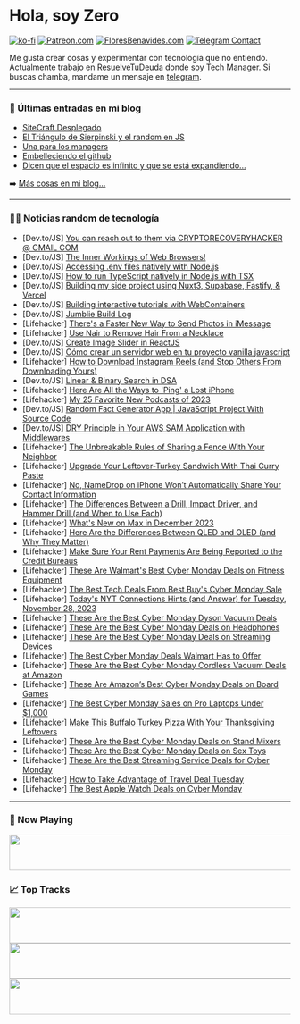# Hola, soy Zero

[![ko-fi](https://ko-fi.com/img/githubbutton_sm.svg)](https://ko-fi.com/J3J4N0LUK)
[![Patreon.com](https://img.shields.io/endpoint.svg?url=https%3A%2F%2Fshieldsio-patreon.vercel.app%2Fapi%3Fusername%3Dzerodragon%26type%3Dpatrons&style=for-the-badge)](https://patreon.com/zerodragon)
[![FloresBenavides.com](https://img.shields.io/website?down_message=oops&label=MiBlog&style=for-the-badge&up_message=online&url=https%3A%2F%2Ffloresbenavides.com)](https://floresbenavides.com)
[![Telegram Contact](https://img.shields.io/badge/escr%C3%ADbeme-ZeroDragon-%2326A5E4?style=for-the-badge&logo=telegram)](https://t.me/zerodragon)

Me gusta crear cosas y experimentar con tecnología que no entiendo.
Actualmente trabajo en [ResuelveTuDeuda](http://github.com/resuelve) donde soy Tech Manager.
Si buscas chamba, mandame un mensaje en [telegram](https://t.me/zerodragon).

---

### 📕 Últimas entradas en mi blog
<!-- BLOG-POST-LIST:START -->
- [SiteCraft Desplegado](https://floresbenavides.com/sitecraft-desplegado/)
- [El Triángulo de Sierpinski y el random en JS](https://floresbenavides.com/el-triangulo-de-sierpinski-y-el-random-en-js/)
- [Una para los managers](https://floresbenavides.com/una-para-los-managers/)
- [Embelleciendo el github](https://floresbenavides.com/embelleciendo-el-github/)
- [Dicen que el espacio es infinito y que se está expandiendo…](https://floresbenavides.com/dicen-que-el-espacio-es-infinito-y-que-se-esta-expandiendo/)
<!-- BLOG-POST-LIST:END -->

➡️ [Más cosas en mi blog...](https://floresbenavides.com)

---

### 👨‍💻 Noticias random de tecnología
<!-- TECH-POSTS:START -->
- [Dev.to/JS] [You can reach out to them via CRYPTORECOVERYHACKER @ GMAIL COM](https://dev.to/bischof3454/you-can-reach-out-to-them-via-cryptorecoveryhacker-gmail-com-4h0g)
- [Dev.to/JS] [The Inner Workings of Web Browsers!](https://dev.to/arindam_1729/the-inner-workings-of-web-browsers-4ghh)
- [Dev.to/JS] [Accessing .env files natively with Node.js](https://dev.to/_staticvoid/accessing-env-files-natively-with-nodejs-44hf)
- [Dev.to/JS] [How to run TypeScript natively in Node.js with TSX](https://dev.to/_staticvoid/how-to-run-typescript-natively-in-nodejs-with-tsx-3a0c)
- [Dev.to/JS] [Building my side project using Nuxt3, Supabase, Fastify, &amp; Vercel](https://dev.to/netervati/building-my-side-project-using-nuxt3-supabase-fastify-vercel-3680)
- [Dev.to/JS] [Building interactive tutorials with WebContainers](https://dev.to/jxd-dev/building-interactive-tutorials-with-webcontainers-372i)
- [Dev.to/JS] [Jumblie Build Log](https://dev.to/cassidoo/jumblie-build-log-2m0l)
- [Lifehacker] [There&#39;s a Faster New Way to Send Photos in iMessage](https://lifehacker.com/tech/send-photos-faster-imessage)
- [Lifehacker] [Use Nair to Remove Hair From a Necklace](https://lifehacker.com/home/remove-hair-from-necklace)
- [Dev.to/JS] [Create Image Slider in ReactJS](https://dev.to/madhubankhatri/create-image-slider-in-reactjs-4od5)
- [Dev.to/JS] [Cómo crear un servidor web en tu proyecto vanilla javascript](https://dev.to/davichobits/como-crear-un-servidor-web-en-tu-proyecto-vanilla-javascript-591m)
- [Lifehacker] [How to Download Instagram Reels &lpar;and Stop Others From Downloading Yours&rpar;](https://lifehacker.com/tech/how-to-download-instagram-reels)
- [Dev.to/JS] [Linear &amp; Binary Search in DSA](https://dev.to/syedmuhammadaliraza/linear-binary-search-in-dsa-l74)
- [Lifehacker] [Here Are All the Ways to &#39;Ping&#39; a Lost iPhone](https://lifehacker.com/here-are-all-the-ways-to-ping-a-lost-iphone-1847981845)
- [Lifehacker] [My 25 Favorite New Podcasts of 2023](https://lifehacker.com/entertainment/best-podcasts-2023)
- [Dev.to/JS] [Random Fact Generator App | JavaScript Project With Source Code](https://dev.to/codingcss/random-fact-generator-app-javascript-project-with-source-code-1mal)
- [Dev.to/JS] [DRY Principle in Your AWS SAM Application with Middlewares](https://dev.to/mohammadfaisal/dry-principle-in-your-aws-sam-application-with-middlewares-3a4f)
- [Lifehacker] [The Unbreakable Rules of Sharing a Fence With Your Neighbor](https://lifehacker.com/home/rules-of-sharing-a-fence-with-neighbors)
- [Lifehacker] [Upgrade Your Leftover-Turkey Sandwich With Thai Curry Paste](https://lifehacker.com/food-drink/thai-curry-turkey-sandwich-recipe)
- [Lifehacker] [No, NameDrop on iPhone Won’t Automatically Share Your Contact Information](https://lifehacker.com/tech/how-namedrop-on-iphone-works)
- [Lifehacker] [The Differences Between a Drill, Impact Driver, and Hammer Drill &lpar;and When to Use Each&rpar;](https://lifehacker.com/home/drill-hammer-drill-impact-driver)
- [Lifehacker] [What&#39;s New on Max in December 2023](https://lifehacker.com/entertainment/max-december-2023)
- [Lifehacker] [Here Are the Differences Between QLED and OLED &lpar;and Why They Matter&rpar;](https://lifehacker.com/tech/qled-vs-oled-whats-the-difference-and-which-is-better)
- [Lifehacker] [Make Sure Your Rent Payments Are Being Reported to the Credit Bureaus](https://lifehacker.com/money/report-rent-payments-to-credit-bureaus)
- [Lifehacker] [These Are Walmart&#39;s Best Cyber Monday Deals on Fitness Equipment](https://lifehacker.com/health/best-walmart-cyber-monday-fitness-deals)
- [Lifehacker] [The Best Tech Deals From Best Buy&#39;s Cyber Monday Sale](https://lifehacker.com/tech/tech-deals-best-buy-cyber-monday-sale)
- [Lifehacker] [Today&#39;s NYT Connections Hints &lpar;and Answer&rpar; for Tuesday, November 28, 2023](https://lifehacker.com/entertainment/nyt-connections-answer-today-november-28-2023)
- [Lifehacker] [These Are the Best Cyber Monday Dyson Vacuum Deals](https://lifehacker.com/home/best-cyber-monday-dyson-vacuum-deals)
- [Lifehacker] [These Are the Best Cyber Monday Deals on Headphones](https://lifehacker.com/tech/best-cyber-monday-deals-headphones-earbuds)
- [Lifehacker] [These Are the Best Cyber Monday Deals on Streaming Devices](https://lifehacker.com/entertainment/best-cyber-monday-deals-on-streaming-devices)
- [Lifehacker] [The Best Cyber Monday Deals Walmart Has to Offer](https://lifehacker.com/money/best-walmart-cyber-monday-deals)
- [Lifehacker] [These Are the Best Cyber Monday Cordless Vacuum Deals at Amazon](https://lifehacker.com/home/amazon-cyber-monday-cordless-vacuums)
- [Lifehacker] [These Are Amazon’s Best Cyber Monday Deals on Board Games](https://lifehacker.com/entertainment/amazons-best-cyber-monday-deals-board-games)
- [Lifehacker] [The Best Cyber Monday Sales on Pro Laptops Under $1,000](https://lifehacker.com/tech/best-cyber-monday-deals-pro-windows-laptops)
- [Lifehacker] [Make This Buffalo Turkey Pizza With Your Thanksgiving Leftovers](https://lifehacker.com/food-drink/thanksgiving-leftover-buffalo-turkey-pizza-recipe)
- [Lifehacker] [These Are the Best Cyber Monday Deals on Stand Mixers](https://lifehacker.com/food-drink/best-cyber-monday-deals-stand-mixers)
- [Lifehacker] [These Are the Best Cyber Monday Deals on Sex Toys](https://lifehacker.com/money/the-best-cyber-monday-deals-on-sex-toys)
- [Lifehacker] [These Are the Best Streaming Service Deals for Cyber Monday](https://lifehacker.com/entertainment/best-streaming-service-deals-cyber-monday)
- [Lifehacker] [How to Take Advantage of Travel Deal Tuesday](https://lifehacker.com/travel/how-to-take-advantage-of-travel-deal-tuesday)
- [Lifehacker] [The Best Apple Watch Deals on Cyber Monday](https://lifehacker.com/tech/the-best-apple-watch-sales-on-cyber-monday)<!-- TECH-POSTS:END -->

---

### 🎵 Now Playing
<a href="https://spotify-now-playing-dun.vercel.app/now-playing?open"><img src="https://spotify-now-playing-dun.vercel.app/now-playing" width="540" height="64"></a>

### 📈 Top Tracks
<a href="https://spotify-now-playing-dun.vercel.app/top-tracks?i=1&open"><img src="https://spotify-now-playing-dun.vercel.app/top-tracks?i=1" width="540" height="64"></a>
<a href="https://spotify-now-playing-dun.vercel.app/top-tracks?i=2&open"><img src="https://spotify-now-playing-dun.vercel.app/top-tracks?i=2" width="540" height="64"></a>
<a href="https://spotify-now-playing-dun.vercel.app/top-tracks?i=3&open"><img src="https://spotify-now-playing-dun.vercel.app/top-tracks?i=3" width="540" height="64"></a>
